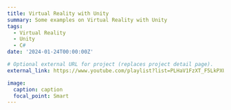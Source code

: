 ```yaml
---
title: Virtual Reality with Unity
summary: Some examples on Virtual Reality with Unity
tags:
  - Virtual Reality
  - Unity
  - C#
date: '2024-01-24T00:00:00Z'

# Optional external URL for project (replaces project detail page).
external_link: https://www.youtube.com/playlist?list=PLHaV1FzXT_F5LkPXUBhyBreuHLMtAJyPJ

image:
  caption: caption
  focal_point: Smart
---
```

